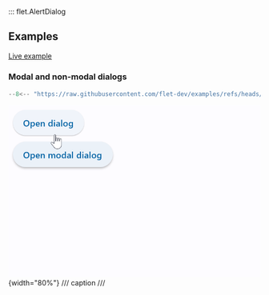 ::: flet.AlertDialog

## Examples

[Live example](https://flet-controls-gallery.fly.dev/dialogs/alertdialog)

### Modal and non-modal dialogs

```python
--8<-- "https://raw.githubusercontent.com/flet-dev/examples/refs/heads/v1-docs/python/controls/alert-dialog/modal-and-non-modal-dialogs.py"
```

![modal-and-non-modal-dialogs](https://raw.githubusercontent.com/flet-dev/examples/v1-docs/python/controls/alert-dialog/media/modal-and-non-modal-dialogs.gif){width="80%"}
/// caption
///
